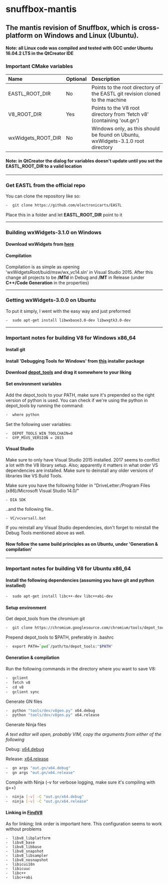 # snuffbox-mantis
## The mantis revision of Snuffbox, which is cross-platform on Windows and Linux (Ubuntu).

#### Note: all Linux code was compiled and tested with GCC under Ubuntu 16.04.2 LTS in the QtCreator IDE

### Important CMake variables

| Name                | Optional      | Description                                                                      |
|:--------------------|:--------------|:---------------------------------------------------------------------------------|
| EASTL_ROOT_DIR      | No            | Points to the root directory of the EASTL git revision cloned to the machine     |
| V8_ROOT_DIR         | Yes           | Points to the V8 root directory from 'fetch v8' (containing 'out.gn')            |
| wxWidgets_ROOT_DIR  | No            | Windows only, as this should be found on Ubuntu, wxWidgets-3.1.0 root directory  |

#### Note: in QtCreator the dialog for variables doesn't update until you set the EASTL_ROOT_DIR to a valid location

<dl><hr></hr></dl>

### Get EASTL from the official repo
You can clone the repository like so:

```bash
-  git clone https://github.com/electronicarts/EASTL
```

Place this in a folder and let **EASTL_ROOT_DIR** point to it

<dl><hr></hr></dl>

### Building wxWidgets-3.1.0 on Windows

#### Download wxWidgets from [here](https://github.com/wxWidgets/wxWidgets/releases/download/v3.1.0/wxMSW-3.1.0-Setup.exe)

#### Compilation

Compilation is as simple as opening 'wxWidgetsRoot/buid/msw/wx_vc14.sln' in Visual Studio 2015.
After this change all projects to be **/MTd** in Debug and **/MT** in Release (under **C++/Code Generation** in the properties)

<dl><hr></hr></dl>

### Getting wxWidgets-3.0.0 on Ubuntu

To put it simply, I went with the easy way and just preformed

```bash
-  sudo apt-get install libwxbase3.0-dev libwxgtk3.0-dev
```

<dl><hr></hr></dl>

### Important notes for building V8 for Windows x86_64

#### Install git
#### Install 'Debugging Tools for Windows' from [this](https://download.microsoft.com/download/3/6/3/36301F10-B142-46FA-BE8C-728ECFD62EA5/windowssdk/winsdksetup.exe) installer package
#### Download [depot_tools](https://storage.googleapis.com/chrome-infra/depot_tools.zip) and drag it somewhere to your liking

#### Set environment variables

Add the depot_tools to your PATH, make sure it's prepended so the right version of python is used.
You can check if we're using the python in depot_tools by running the command:

```bash
-  where python
```

Set the following user variables:

```
-  DEPOT_TOOLS_WIN_TOOLCHAIN=0
-  GYP_MSVS_VERSION = 2015
```

#### Visual Studio

Make sure to only have Visual Studio 2015 installed. 2017 seems to conflict a lot with the V8 library setup.
Also; apparently it matters in what order VS dependencies are installed. Make sure to deinstall any older versions
of libraries like VS Build Tools.

Make sure you have the following folder in "DriveLetter:/Program Files (x86)/Microsoft Visual Studio 14.0/"

```
- DIA SDK
```

..and the following file..

```
- VC/vcvarsall.bat
```

If you reinstall any Visual Studio dependencies, don't forget to reinstall the Debug Tools mentioned above as well.

#### Now follow the same build principles as on Ubuntu, under 'Generation & compilation'

<dl><hr></hr></dl>

### Important notes for building V8 for Ubuntu x86_64

#### Install the following dependencies (assuming you have git and python installed)

```bash
-  sudo apt-get install libc++-dev libc++abi-dev  
```

#### Setup environment

Get depot_tools from the chromium git

```bash
-  git clone https://chromium.googlesource.com/chromium/tools/depot_tools.git
```

Prepend depot_tools to $PATH, preferably in .bashrc

```bash
-  export PATH=`pwd`/path/to/depot_tools:"$PATH"
```

#### Generation & compilation

Run the following commands in the directory where you want to save V8:

```bash
-  gclient
-  fetch v8
-  cd v8
-  gclient sync
```

Generate GN files

```bash
-  python "tools/dev/v8gen.py" x64.debug
-  python "tools/dev/v8gen.py" x64.release
```

Generate Ninja files

*A text editor will open, probably VIM, copy the arguments from either of the following*

Debug: [x64.debug](snuffbox-javascript/v8_args.x64.debug.gn)

Release: [x64.release](snuffbox-javascript/v8_args.x64.release.gn)

```bash
-  gn args "out.gn/x64.debug"
-  gn args "out.gn/x64.release"
```

Compile with Ninja (-v for verbose logging, make sure it's compiling with g++)

```bash
-  ninja [-v] -C "out.gn/x64.debug"
-  ninja [-v] -C "out.gn/x64.release"
```

#### Linking in [FindV8](cmake/FindV8.cmake)

As for linking; link order is important here. This configuration seems to work without problems

```
-  libv8_libplatform 
-  libv8_base 
-  libv8_libbase 
-  libv8_snapshot 
-  libv8_libsampler 
-  libv8_nosnapshot 
-  libicui18n 
-  libicuuc
-  libc++ 
-  libc++abi
```